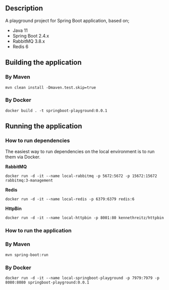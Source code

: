 ## Description

A playground project for Spring Boot application, based on;

- Java 11
- Spring Boot 2.4.x
- RabbitMQ 3.8.x
- Redis 6

## Building the application

### By Maven
```shell
mvn clean install -Dmaven.test.skip=true
```

### By Docker
```docker
docker build . -t springboot-playground:0.0.1
```

## Running the application

### How to run dependencies

The easiest way to run dependencies on the local environment is to run them via Docker.

**RabbitMQ**
```docker
docker run -d -it --name local-rabbitmq -p 5672:5672 -p 15672:15672 rabbitmq:3-management
```

**Redis**
````docker
docker run -d -it --name local-redis -p 6379:6379 redis:6
````

**HttpBin**
````docker
docker run -d -it --name local-httpbin -p 8001:80 kennethreitz/httpbin
````

### How to run the application

### By Maven
```shell
mvn spring-boot:run
```

### By Docker
```docker
docker run -d -it --name local-springboot-playground -p 7979:7979 -p 8080:8080 springboot-playground:0.0.1
```